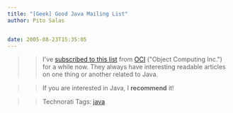 ```yaml
---
title: "[Geek] Good Java Mailing List"
author: Pito Salas


date: 2005-08-23T15:35:05
---
```



>>

>> I've [subscribed to this list](<http://www.ociweb.com/jnb/index.html>) from
[OCI](<http://www.ociweb.com/>) ("Object Computing Inc.") for a while now.
They always have interesting readable articles on one thing or another related
to Java.

>>

>> If you are interested in Java, I **recommend** it!

>>

>> Technorati Tags: [java](<http://technorati.com/tag/java>)


